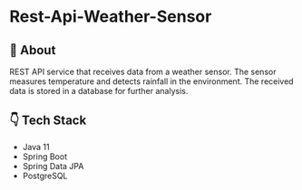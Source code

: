 <h1>
  Rest-Api-Weather-Sensor
</h1>

## :speech_balloon: **About**

REST API service that receives data from a weather sensor. The sensor measures temperature and detects rainfall in the environment. The received data is stored in a database for further analysis.

## :point_down: **Tech Stack**

- Java 11
- Spring Boot
- Spring Data JPA
- PostgreSQL
